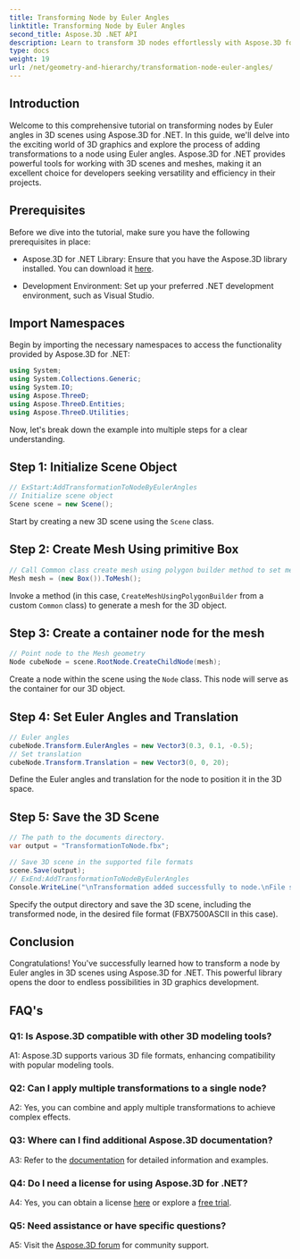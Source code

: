 ```yaml
---
title: Transforming Node by Euler Angles 
linktitle: Transforming Node by Euler Angles 
second_title: Aspose.3D .NET API
description: Learn to transform 3D nodes effortlessly with Aspose.3D for .NET. Follow our step-by-step guide for stunning results in your projects.
type: docs
weight: 19
url: /net/geometry-and-hierarchy/transformation-node-euler-angles/
---
```

## Introduction

Welcome to this comprehensive tutorial on transforming nodes by Euler angles in 3D scenes using Aspose.3D for .NET. In this guide, we'll delve into the exciting world of 3D graphics and explore the process of adding transformations to a node using Euler angles. Aspose.3D for .NET provides powerful tools for working with 3D scenes and meshes, making it an excellent choice for developers seeking versatility and efficiency in their projects.

## Prerequisites

Before we dive into the tutorial, make sure you have the following prerequisites in place:

- Aspose.3D for .NET Library: Ensure that you have the Aspose.3D library installed. You can download it [here](https://releases.aspose.com/3d/net/).

- Development Environment: Set up your preferred .NET development environment, such as Visual Studio.

## Import Namespaces

Begin by importing the necessary namespaces to access the functionality provided by Aspose.3D for .NET:

```csharp
using System;
using System.Collections.Generic;
using System.IO;
using Aspose.ThreeD;
using Aspose.ThreeD.Entities;
using Aspose.ThreeD.Utilities;
```

Now, let's break down the example into multiple steps for a clear understanding.

## Step 1: Initialize Scene Object

```csharp
// ExStart:AddTransformationToNodeByEulerAngles
// Initialize scene object
Scene scene = new Scene();
```

Start by creating a new 3D scene using the `Scene` class.


## Step 2: Create Mesh Using primitive Box

```csharp
// Call Common class create mesh using polygon builder method to set mesh instance 
Mesh mesh = (new Box()).ToMesh();
```

Invoke a method (in this case, `CreateMeshUsingPolygonBuilder` from a custom `Common` class) to generate a mesh for the 3D object.

## Step 3: Create a container node for the mesh

```csharp
// Point node to the Mesh geometry
Node cubeNode = scene.RootNode.CreateChildNode(mesh);
```

Create a node within the scene using the `Node` class. This node will serve as the container for our 3D object.

## Step 4: Set Euler Angles and Translation

```csharp
// Euler angles
cubeNode.Transform.EulerAngles = new Vector3(0.3, 0.1, -0.5);            
// Set translation
cubeNode.Transform.Translation = new Vector3(0, 0, 20);
```

Define the Euler angles and translation for the node to position it in the 3D space.

## Step 5: Save the 3D Scene

```csharp
// The path to the documents directory.
var output = "TransformationToNode.fbx";

// Save 3D scene in the supported file formats
scene.Save(output);
// ExEnd:AddTransformationToNodeByEulerAngles
Console.WriteLine("\nTransformation added successfully to node.\nFile saved at " + output);
```

Specify the output directory and save the 3D scene, including the transformed node, in the desired file format (FBX7500ASCII in this case).

## Conclusion

Congratulations! You've successfully learned how to transform a node by Euler angles in 3D scenes using Aspose.3D for .NET. This powerful library opens the door to endless possibilities in 3D graphics development.

## FAQ's

### Q1: Is Aspose.3D compatible with other 3D modeling tools?

A1: Aspose.3D supports various 3D file formats, enhancing compatibility with popular modeling tools.

### Q2: Can I apply multiple transformations to a single node?

A2: Yes, you can combine and apply multiple transformations to achieve complex effects.

### Q3: Where can I find additional Aspose.3D documentation?

A3: Refer to the [documentation](https://reference.aspose.com/3d/net/) for detailed information and examples.

### Q4: Do I need a license for using Aspose.3D for .NET?

A4: Yes, you can obtain a license [here](https://purchase.aspose.com/buy) or explore a [free trial](https://releases.aspose.com/).

### Q5: Need assistance or have specific questions?

A5: Visit the [Aspose.3D forum](https://forum.aspose.com/c/3d/18) for community support.
